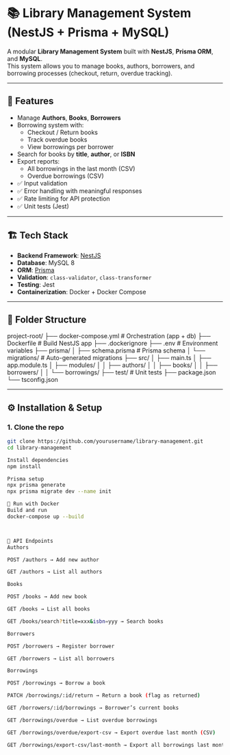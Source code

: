 # 📚 Library Management System (NestJS + Prisma + MySQL)

A modular **Library Management System** built with **NestJS**, **Prisma ORM**, and **MySQL**.  
This system allows you to manage books, authors, borrowers, and borrowing processes (checkout, return, overdue tracking).

---

## 🚀 Features

- Manage **Authors**, **Books**, **Borrowers**
- Borrowing system with:
  - Checkout / Return books
  - Track overdue books
  - View borrowings per borrower
- Search for books by **title**, **author**, or **ISBN**
- Export reports:
  - All borrowings in the last month (CSV)
  - Overdue borrowings (CSV)
- ✅ Input validation
- ✅ Error handling with meaningful responses
- ✅ Rate limiting for API protection
- ✅ Unit tests (Jest)

---

## 🏗️ Tech Stack

- **Backend Framework**: [NestJS](https://nestjs.com/)  
- **Database**: MySQL 8  
- **ORM**: [Prisma](https://www.prisma.io/)  
- **Validation**: `class-validator`, `class-transformer`  
- **Testing**: Jest  
- **Containerization**: Docker + Docker Compose  

---

## 📂 Folder Structure

project-root/
├── docker-compose.yml # Orchestration (app + db)
├── Dockerfile # Build NestJS app
├── .dockerignore
├── .env # Environment variables
├── prisma/
│ ├── schema.prisma # Prisma schema
│ └── migrations/ # Auto-generated migrations
├── src/
│ ├── main.ts
│ ├── app.module.ts
│ ├── modules/
│ │ ├── authors/
│ │ ├── books/
│ │ ├── borrowers/
│ │ └── borrowings/
├── test/ # Unit tests
├── package.json
└── tsconfig.json


---

## ⚙️ Installation & Setup

### 1. Clone the repo

```bash
git clone https://github.com/yourusername/library-management.git
cd library-management

Install dependencies
npm install

Prisma setup
npx prisma generate
npx prisma migrate dev --name init

🐳 Run with Docker
Build and run
docker-compose up --build



📡 API Endpoints
Authors

POST /authors → Add new author

GET /authors → List all authors

Books

POST /books → Add new book

GET /books → List all books

GET /books/search?title=xxx&isbn=yyy → Search books

Borrowers

POST /borrowers → Register borrower

GET /borrowers → List all borrowers

Borrowings

POST /borrowings → Borrow a book

PATCH /borrowings/:id/return → Return a book (flag as returned)

GET /borrowers/:id/borrowings → Borrower’s current books

GET /borrowings/overdue → List overdue borrowings

GET /borrowings/overdue/export-csv → Export overdue last month (CSV)

GET /borrowings/export-csv/last-month → Export all borrowings last month (CSV)